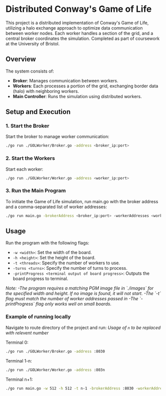 # Distributed Conway's Game of Life

This project is a distributed implementation of Conway's Game of Life, utilizing a halo exchange approach to optimize data communication between worker nodes. Each worker handles a section of the grid, and a central broker coordinates the simulation. Completed as part of coursework at the University of Bristol.

## Overview

The system consists of:
- **Broker**: Manages communication between workers.
- **Workers**: Each processes a portion of the grid, exchanging border data (halo) with neighboring workers.
- **Main Controller**: Runs the simulation using distributed workers.

## Setup and Execution

### 1. Start the Broker

Start the broker to manage worker communication:
```bash
./go run ./GOLWorker/Broker.go -address <broker_ip:port>
```

### 2. Start the Workers

Start each worker:
```bash
./go run ./GOLWorker/Worker.go -address <worker_ip:port>
```

### 3. Run the Main Program

To initiate the Game of Life simulation, run main.go with the broker address and a comma-separated list of worker addresses:

```bash
./go run main.go -brokerAddress <broker_ip:port> -workerAddresses <worker1_ip:port>,<worker2_ip:port>,...
```

## Usage
Run the program with the following flags:

- `-w <width>`: Set the width of the board.
- `-h <height>`: Set the height of the board.
- `-t <threads>`: Specify the number of workers to use.
- `-turns <turns>`: Specify the number of turns to process.
- `-printProgress <terminal output of board progress>`: Outputs the board progress to terminal.
<em>
Note:
-The program requires a matching PGM image file in `./images` for the specified width and height. If no image is found, it will not start.
-The `-t` flag must match the number of worker addresses passed in
-The `-printProgress` flag only works well on small boards.
</em>


### Example of running locally

Navigate to route directory of the project and run:
<em> Usage of `n` to be replaced with relevent number </em>

Terminal 0:
```bash
./go run ./GOLWorker/Broker.go -address :8030
```

Terminal 1-n:
```bash
./go run ./GOLWorker/Worker.go -address :803n
```

Terminal n+1:
```bash
./go run main.go -w 512 -h 512 -t n-1 -brokerAddress :8030 -workerAddresses :8031,:8032,...,:803n
```


